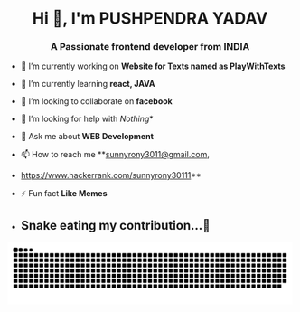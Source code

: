 <h1 align="center">Hi 👋, I'm PUSHPENDRA YADAV</h1>
<h3 align="center">A Passionate frontend developer from INDIA</h3>

- 🔭 I’m currently working on **Website for Texts named as PlayWithTexts**

- 🌱 I’m currently learning **react, JAVA**

- 👯 I’m looking to collaborate on **facebook**

- 🤝 I’m looking for help with *Nothing**

- 💬 Ask me about **WEB Development**

- 📫 How to reach me **sunnyrony3011@gmail.com,
- https://www.hackerrank.com/sunnyrony30111**

- ⚡ Fun fact **Like Memes**

- ## Snake eating my contribution...🐉
![Snake animation](https://github.com/PUSHPENDRAPADDI/PUSHPENDRAPADDI/blob/output/github-contribution-grid-snake.svg)
